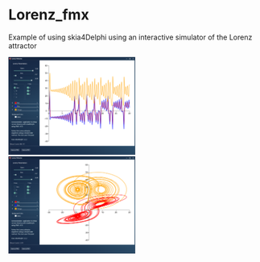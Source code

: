 # Lorenz_fmx
Example of using skia4Delphi using an interactive simulator of the Lorenz attractor

<img src="https://github.com/hsauro/Lorenz_fmx/blob/main/images/screenshot1.png" alt="Screenshot" width="50%"/>

<img src="https://github.com/hsauro/Lorenz_fmx/blob/main/images/screenshot2.png" alt="Screenshot" width="50%"/>

